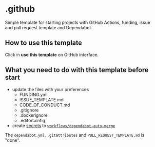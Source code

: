 # .github

Simple template for starting projects with GitHub Actions, funding, issue and pull request template and Dependabot.

## How to use this template

Click in **use this template** on GitHub interface.

## What you need to do with this template before start

- update the files with your preferences
  - FUNDING.yml
  - ISSUE_TEMPLATE.md
  - CODE_OF_CONDUCT.md
  - .gitignore
  - .dockerignore
  - .editorconfig
- create [secrets](https://docs.github.com/en/actions/security-guides/encrypted-secrets) to [`workflows/dependabot-auto-merge`](./.github/workflows/dependabot-automerge.yml)

The `dependabot.yml`, `.gitattributes` and `PULL_REQUEST_TEMPLATE.md` is "done".
